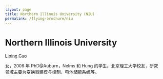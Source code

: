 ```yaml
---
layout: page
title: Northern Illinois University (NIU)
permalink: /flying-brochure/niu
---
```

# Northern Illinois University
[Liping Guo](https://www.niu.edu/ceet/about/faculty-and-instructors/guo-liping.shtml)

女，2006 年 PhD@Auburn，Nelms 和 Hung 的学生，北京理工大学校友，研究领域主要为变换器建模与控制，电池储能系统等。
